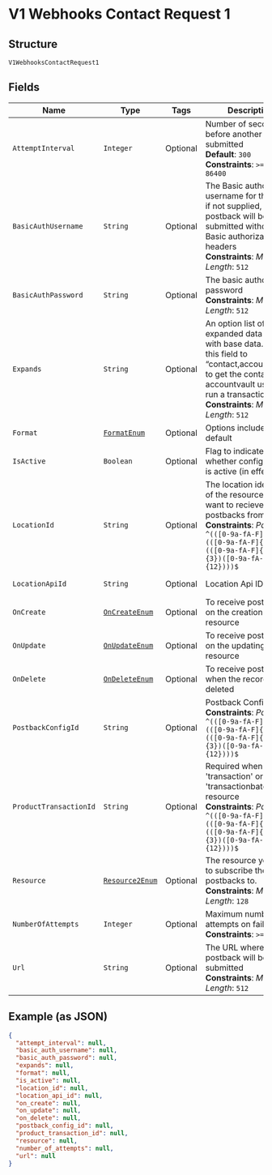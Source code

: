 
# V1 Webhooks Contact Request 1

## Structure

`V1WebhooksContactRequest1`

## Fields

| Name | Type | Tags | Description | Getter | Setter |
|  --- | --- | --- | --- | --- | --- |
| `AttemptInterval` | `Integer` | Optional | Number of seconds before another retry is submitted<br>**Default**: `300`<br>**Constraints**: `>= 300`, `<= 86400` | Integer getAttemptInterval() | setAttemptInterval(Integer attemptInterval) |
| `BasicAuthUsername` | `String` | Optional | The Basic authorization username for the URL, if not supplied, the postback will be submitted without Basic authorization headers<br>**Constraints**: *Maximum Length*: `512` | String getBasicAuthUsername() | setBasicAuthUsername(String basicAuthUsername) |
| `BasicAuthPassword` | `String` | Optional | The basic authorization password<br>**Constraints**: *Maximum Length*: `512` | String getBasicAuthPassword() | setBasicAuthPassword(String basicAuthPassword) |
| `Expands` | `String` | Optional | An option list of expanded data to send with base data. (i.e. set this field to “contact,account_vault” to get the contact an accountvault used to run a transaction.)<br>**Constraints**: *Maximum Length*: `512` | String getExpands() | setExpands(String expands) |
| `Format` | [`FormatEnum`](../../doc/models/format-enum.md) | Optional | Options include: api-default | FormatEnum getFormat() | setFormat(FormatEnum format) |
| `IsActive` | `Boolean` | Optional | Flag to indicate whether configuration is active (in effect). | Boolean getIsActive() | setIsActive(Boolean isActive) |
| `LocationId` | `String` | Optional | The location identifier of the resource you want to recieve postbacks from.<br>**Constraints**: *Pattern*: `^(([0-9a-fA-F]{24})\|(([0-9a-fA-F]{8})-(([0-9a-fA-F]{4}\-){3})([0-9a-fA-F]{12})))$` | String getLocationId() | setLocationId(String locationId) |
| `LocationApiId` | `String` | Optional | Location Api ID | String getLocationApiId() | setLocationApiId(String locationApiId) |
| `OnCreate` | [`OnCreateEnum`](../../doc/models/on-create-enum.md) | Optional | To receive postbacks on the creation of a resource | OnCreateEnum getOnCreate() | setOnCreate(OnCreateEnum onCreate) |
| `OnUpdate` | [`OnUpdateEnum`](../../doc/models/on-update-enum.md) | Optional | To receive postbacks on the updating of a resource | OnUpdateEnum getOnUpdate() | setOnUpdate(OnUpdateEnum onUpdate) |
| `OnDelete` | [`OnDeleteEnum`](../../doc/models/on-delete-enum.md) | Optional | To receive postbacks when the record is deleted | OnDeleteEnum getOnDelete() | setOnDelete(OnDeleteEnum onDelete) |
| `PostbackConfigId` | `String` | Optional | Postback Config ID<br>**Constraints**: *Pattern*: `^(([0-9a-fA-F]{24})\|(([0-9a-fA-F]{8})-(([0-9a-fA-F]{4}\-){3})([0-9a-fA-F]{12})))$` | String getPostbackConfigId() | setPostbackConfigId(String postbackConfigId) |
| `ProductTransactionId` | `String` | Optional | Required when using 'transaction' or 'transactionbatch' resource<br>**Constraints**: *Pattern*: `^(([0-9a-fA-F]{24})\|(([0-9a-fA-F]{8})-(([0-9a-fA-F]{4}\-){3})([0-9a-fA-F]{12})))$` | String getProductTransactionId() | setProductTransactionId(String productTransactionId) |
| `Resource` | [`Resource2Enum`](../../doc/models/resource-2-enum.md) | Optional | The resource you want to subscribe the postbacks to.<br>**Constraints**: *Maximum Length*: `128` | Resource2Enum getResource() | setResource(Resource2Enum resource) |
| `NumberOfAttempts` | `Integer` | Optional | Maximum number of attempts on failure<br>**Constraints**: `>= 1`, `<= 5` | Integer getNumberOfAttempts() | setNumberOfAttempts(Integer numberOfAttempts) |
| `Url` | `String` | Optional | The URL where the postback will be submitted<br>**Constraints**: *Maximum Length*: `512` | String getUrl() | setUrl(String url) |

## Example (as JSON)

```json
{
  "attempt_interval": null,
  "basic_auth_username": null,
  "basic_auth_password": null,
  "expands": null,
  "format": null,
  "is_active": null,
  "location_id": null,
  "location_api_id": null,
  "on_create": null,
  "on_update": null,
  "on_delete": null,
  "postback_config_id": null,
  "product_transaction_id": null,
  "resource": null,
  "number_of_attempts": null,
  "url": null
}
```

